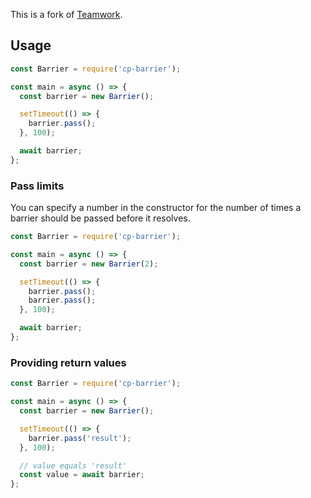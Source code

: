 This is a fork of [Teamwork](https://www.npmjs.com/package/teamwork).


## Usage

```js
const Barrier = require('cp-barrier');

const main = async () => {
  const barrier = new Barrier();

  setTimeout(() => {
    barrier.pass();
  }, 100);

  await barrier;
};
```

### Pass limits

You can specify a number in the constructor for the number of times a barrier should be passed before it resolves.

```js
const Barrier = require('cp-barrier');

const main = async () => {
  const barrier = new Barrier(2);

  setTimeout(() => {
    barrier.pass();
    barrier.pass();
  }, 100);

  await barrier;
};
```


### Providing return values

```js
const Barrier = require('cp-barrier');

const main = async () => {
  const barrier = new Barrier();

  setTimeout(() => {
    barrier.pass('result');
  }, 100);

  // value equals 'result'
  const value = await barrier;
};
```
